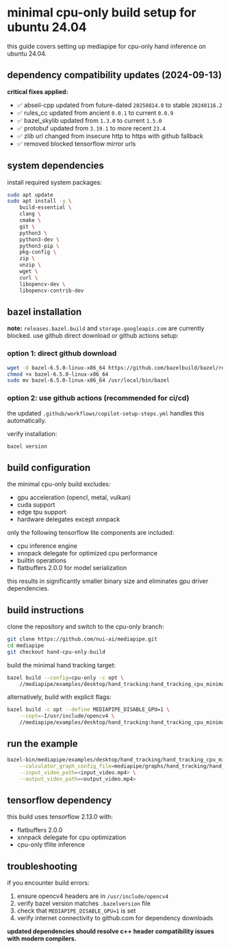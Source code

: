 # minimal cpu-only build setup for ubuntu 24.04

this guide covers setting up mediapipe for cpu-only hand inference on ubuntu 24.04.

## dependency compatibility updates (2024-09-13)

**critical fixes applied:**
- ✅ abseil-cpp updated from future-dated `20250814.0` to stable `20240116.2`
- ✅ rules_cc updated from ancient `0.0.1` to current `0.0.9`
- ✅ bazel_skylib updated from `1.3.0` to current `1.5.0`  
- ✅ protobuf updated from `3.19.1` to more recent `23.4`
- ✅ zlib url changed from insecure http to https with github fallback
- ✅ removed blocked tensorflow mirror urls

## system dependencies

install required system packages:

```bash
sudo apt update
sudo apt install -y \
    build-essential \
    clang \
    cmake \
    git \
    python3 \
    python3-dev \
    python3-pip \
    pkg-config \
    zip \
    unzip \
    wget \
    curl \
    libopencv-dev \
    libopencv-contrib-dev
```

## bazel installation

**note:** `releases.bazel.build` and `storage.googleapis.com` are currently blocked. use github direct download or github actions setup:

### option 1: direct github download

```bash
wget -O bazel-6.5.0-linux-x86_64 https://github.com/bazelbuild/bazel/releases/download/6.5.0/bazel-6.5.0-linux-x86_64
chmod +x bazel-6.5.0-linux-x86_64
sudo mv bazel-6.5.0-linux-x86_64 /usr/local/bin/bazel
```

### option 2: use github actions (recommended for ci/cd)

the updated `.github/workflows/copilot-setup-steps.yml` handles this automatically.

verify installation:

```bash
bazel version
```

## build configuration

the minimal cpu-only build excludes:
- gpu acceleration (opencl, metal, vulkan)
- cuda support
- edge tpu support  
- hardware delegates except xnnpack

only the following tensorflow lite components are included:
- cpu inference engine
- xnnpack delegate for optimized cpu performance
- builtin operations
- flatbuffers 2.0.0 for model serialization

this results in significantly smaller binary size and eliminates gpu driver dependencies.

## build instructions

clone the repository and switch to the cpu-only branch:

```bash
git clone https://github.com/nui-ai/mediapipe.git
cd mediapipe
git checkout hand-cpu-only-build
```

build the minimal hand tracking target:

```bash
bazel build --config=cpu-only -c opt \
    //mediapipe/examples/desktop/hand_tracking:hand_tracking_cpu_minimal
```

alternatively, build with explicit flags:

```bash
bazel build -c opt --define MEDIAPIPE_DISABLE_GPU=1 \
    --copt=-I/usr/include/opencv4 \
    //mediapipe/examples/desktop/hand_tracking:hand_tracking_cpu_minimal
```

## run the example

```bash
bazel-bin/mediapipe/examples/desktop/hand_tracking/hand_tracking_cpu_minimal \
    --calculator_graph_config_file=mediapipe/graphs/hand_tracking/hand_tracking_desktop_live.pbtxt \
    --input_video_path=<input_video.mp4> \
    --output_video_path=<output_video.mp4>
```

## tensorflow dependency

this build uses tensorflow 2.13.0 with:
- flatbuffers 2.0.0
- xnnpack delegate for cpu optimization
- cpu-only tflite inference

## troubleshooting

if you encounter build errors:
1. ensure opencv4 headers are in `/usr/include/opencv4`
2. verify bazel version matches `.bazelversion` file
3. check that `MEDIAPIPE_DISABLE_GPU=1` is set
4. verify internet connectivity to github.com for dependency downloads

**updated dependencies should resolve c++ header compatibility issues with modern compilers.**